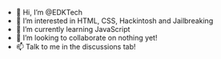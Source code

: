 - 👋 Hi, I’m @EDKTech
- 👀 I’m interested in HTML, CSS, Hackintosh and Jailbreaking
- 🌱 I’m currently learning JavaScript
- 💞️ I’m looking to collaborate on nothing yet!
- 📫 Talk to me in the discussions tab!



